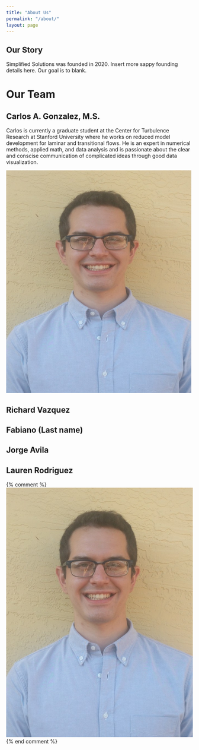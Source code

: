 ```yaml
---
title: "About Us"
permalink: "/about/"
layout: page
---
```


## Our Story 

Simplified Solutions was founded in 2020. Insert more sappy founding details here. Our goal is to blank. 

# Our Team 

## Carlos A. Gonzalez, M.S.
Carlos is currently a graduate student at the Center for Turbulence Research at Stanford University where he works on reduced model development for laminar and transitional flows. He is an expert in numerical methods, applied math, and data analysis and is passionate about the clear and conscise communication of complicated ideas through good data visualization. 

<img src="assets/linkedin_photo.jpg"
     alt="Picture of Carlos"
     style="width:500px;height:600px;" />

## Richard Vazquez

## Fabiano (Last name)

## Jorge Avila 

## Lauren Rodriguez 
{% comment %}
![CarlosPic](assets/linkedin_photo.jpg)
{% end comment %}
